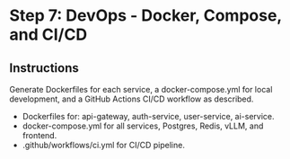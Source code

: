# Step 7: DevOps - Docker, Compose, and CI/CD

## Instructions

Generate Dockerfiles for each service, a docker-compose.yml for local development, and a GitHub Actions CI/CD workflow as described.

- Dockerfiles for: api-gateway, auth-service, user-service, ai-service.
- docker-compose.yml for all services, Postgres, Redis, vLLM, and frontend.
- .github/workflows/ci.yml for CI/CD pipeline.
